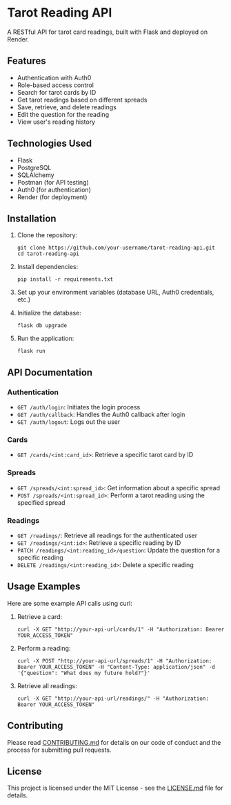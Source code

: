 # Tarot Reading API

A RESTful API for tarot card readings, built with Flask and deployed on Render.

## Features

- Authentication with Auth0
- Role-based access control
- Search for tarot cards by ID
- Get tarot readings based on different spreads
- Save, retrieve, and delete readings
- Edit the question for the reading
- View user's reading history

## Technologies Used

- Flask
- PostgreSQL
- SQLAlchemy
- Postman (for API testing)
- Auth0 (for authentication)
- Render (for deployment)

## Installation

1. Clone the repository:
   ```
   git clone https://github.com/your-username/tarot-reading-api.git
   cd tarot-reading-api
   ```

2. Install dependencies:
   ```
   pip install -r requirements.txt
   ```

3. Set up your environment variables (database URL, Auth0 credentials, etc.)

4. Initialize the database:
   ```
   flask db upgrade
   ```

5. Run the application:
   ```
   flask run
   ```

## API Documentation

### Authentication

- `GET /auth/login`: Initiates the login process
- `GET /auth/callback`: Handles the Auth0 callback after login
- `GET /auth/logout`: Logs out the user

### Cards

- `GET /cards/<int:card_id>`: Retrieve a specific tarot card by ID

### Spreads

- `GET /spreads/<int:spread_id>`: Get information about a specific spread
- `POST /spreads/<int:spread_id>`: Perform a tarot reading using the specified spread

### Readings

- `GET /readings/`: Retrieve all readings for the authenticated user
- `GET /readings/<int:id>`: Retrieve a specific reading by ID
- `PATCH /readings/<int:reading_id>/question`: Update the question for a specific reading
- `DELETE /readings/<int:reading_id>`: Delete a specific reading

## Usage Examples

Here are some example API calls using curl:

1. Retrieve a card:
   ```
   curl -X GET "http://your-api-url/cards/1" -H "Authorization: Bearer YOUR_ACCESS_TOKEN"
   ```

2. Perform a reading:
   ```
   curl -X POST "http://your-api-url/spreads/1" -H "Authorization: Bearer YOUR_ACCESS_TOKEN" -H "Content-Type: application/json" -d '{"question": "What does my future hold?"}'
   ```

3. Retrieve all readings:
   ```
   curl -X GET "http://your-api-url/readings/" -H "Authorization: Bearer YOUR_ACCESS_TOKEN"
   ```

## Contributing

Please read [CONTRIBUTING.md](CONTRIBUTING.md) for details on our code of conduct and the process for submitting pull requests.

## License

This project is licensed under the MIT License - see the [LICENSE.md](LICENSE.md) file for details.